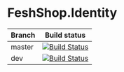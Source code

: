 # FeshShop.Identity

|Branch             |Build status                                                  
|-------------------|-----------------------------------------------------
|master             |[![Build Status](https://app.travis-ci.com/FeshShop/FeshShop.Identity.svg?branch=main)](https://app.travis-ci.com/FeshShop/FeshShop.Identity)
|dev                |[![Build Status](https://app.travis-ci.com/FeshShop/FeshShop.Identity.svg?branch=dev)](https://app.travis-ci.com/FeshShop/FeshShop.Identity)

